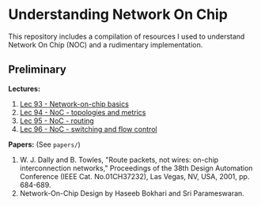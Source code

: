 # Understanding Network On Chip

This repository includes a compilation of resources I used to understand Network On Chip (NOC) and a rudimentary implementation.

## Preliminary

**Lectures:**
1. [Lec 93 - Network-on-chip basics ](https://youtu.be/7-KJ3BnFsr8?si=_OVRzOOJtf1CBOBV)
2. [Lec 94 - NoC - topologies and metrics](https://youtu.be/ocyE11htZTk?si=3FIPpv9kX1Cwj1gj)
3. [Lec 95 - NoC - routing](https://youtu.be/wmqrgNKJrro?si=NOxIGlCZCNCAop3I)
4. [Lec 96 - NoC - switching and flow control ](https://youtu.be/Qq6C0DkklgU?si=7plMJajoXen2zAl9)


**Papers:**
(See `papers/`)
1. W. J. Dally and B. Towles, "Route packets, not wires: on-chip interconnection networks," Proceedings of the 38th Design Automation Conference (IEEE Cat. No.01CH37232), Las Vegas, NV, USA, 2001, pp. 684-689.
2. Network-On-Chip Design by Haseeb Bokhari and Sri Parameswaran.

